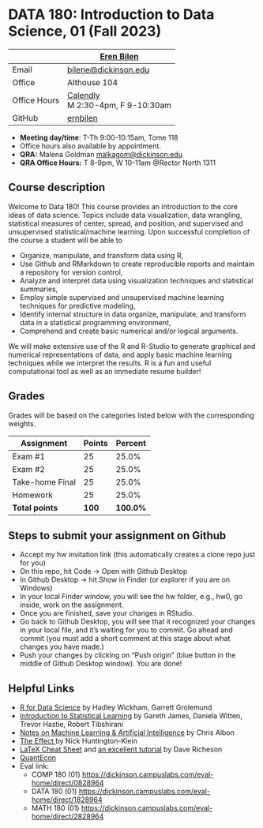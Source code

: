 # DATA 180: Introduction to Data Science, 01 (Fall 2023) #

|  | [Eren Bilen](http://ernbilen.github.io) |
|--------------|--------------------------------------------------------------|
| Email | [bilene@dickinson.edu](mailto:bilene@dickinson.edu) |
| Office | Althouse 104 |
| Office Hours | [Calendly](https://calendly.com/bilene/office-meeting) <br> M 2:30-4pm, F 9-10:30am |
| GitHub | [ernbilen](https://github.com/ernbilen) |

* **Meeting day/time**: T-Th 9:00-10:15am, Tome 118
* Office hours also available by appointment.
* **QRA:** Malena Goldman [malkagom@dickinson.edu](mailto:malkagom@dickinson.edu)
* **QRA Office Hours:** T 8-9pm, W 10-11am @Rector North 1311

## Course description ##

Welcome to Data 180! This course provides an introduction to the core ideas of data science. Topics include data visualization, data wrangling, statistical measures of center, spread, and position, and supervised and unsupervised statistical/machine learning. Upon successful completion of the course a student will be able to
* Organize, manipulate, and transform data using R,
* Use Github and RMarkdown to create reproducible reports and maintain a repository for version control,
* Analyze and interpret data using visualization techniques and statistical summaries,
* Employ simple supervised and unsupervised machine learning techniques for predictive modeling,
* Identify internal structure in data organize, manipulate, and transform data in a statistical programming environment,
* Comprehend and create basic numerical and/or logical arguments.

We will make extensive use of the R and R-Studio to generate graphical and numerical representations of data, and apply basic machine learning techniques while we interpret the results. R is a fun and useful computational tool as well as an immediate resume builder!

## Grades ##

Grades will be based on the categories listed below with the corresponding weights.

Assignment                   | Points |   Percent  |
-----------------------------|--------|------------|
Exam #1  	         |   25   |    25.0%   |
Exam #2	           |   25   |	   25.0%   |
Take-home Final	   |   25   |	   25.0%   |
Homework           |   25   |    25.0%   |
**Total points**   | **100** | **100.0%** |

## Steps to submit your assignment on Github
- Accept my hw invitation link (this automatically creates a clone repo just for you)
- On this repo, hit Code -> Open with Github Desktop
- In Github Desktop -> hit Show in Finder (or explorer if you are on Windows)
- In your local Finder window, you will see the hw folder, e.g., hw0, go inside, work on the assignment.
- Once you are finished, save your changes in RStudio.
- Go back to Github Desktop, you will see that it recognized your changes in your local file, and it’s waiting for you to commit. Go ahead and commit (you must add a short comment at this stage about what changes you have made.)
- Push your changes by clicking on “Push origin” (blue button in the middle of Github Desktop window). You are done!

## Helpful Links ##

* [R for Data Science](https://r4ds.had.co.nz/index.html) by Hadley Wickham, Garrett Grolemund
* [Introduction to Statistical Learning](https://hastie.su.domains/ISLR2/ISLRv2_website.pdf) by Gareth James, Daniela Witten, Trevor Hastie, Robert Tibshirani
* [Notes on Machine Learning & Artificial Intelligence](https://chrisalbon.com) by Chris Albon
* [The Effect ](https://theeffectbook.net) by Nick Huntington-Klein
* [LaTeX Cheat Sheet](http://users.dickinson.edu/~richesod/latex/latexcheatsheet.pdf) and [an excellent tutorial](https://www.youtube.com/watch?v=NXW4cbHBthY) by Dave Richeson
* [QuantEcon](https://quantecon.org)
* Eval link:
  * COMP 180 (01)
https://dickinson.campuslabs.com/eval-home/direct/0828964
  * DATA 180 (01)
https://dickinson.campuslabs.com/eval-home/direct/1828964
  * MATH 180 (01)
https://dickinson.campuslabs.com/eval-home/direct/2828964
<!--* [Eval link](https://forms.gle/kfQnUPepEHJ6MLXC6)
* [Live question link](https://itempool.com/ernbilen/live)
* [Eval link](https://dickinson.campuslabs.com/courseeval)-->
